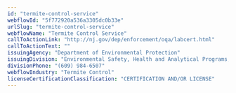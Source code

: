 ```yaml
---
id: "termite-control-service"
webflowId: "5f772920a536a3305dc0b33e"
urlSlug: "termite-control-service"
webflowName: "Termite Control Service"
callToActionLink: "http://nj.gov/dep/enforcement/oqa/labcert.html"
callToActionText: ""
issuingAgency: "Department of Environmental Protection"
issuingDivision: "Environmental Safety, Health and Analytical Programs, Bureau of Pesticide Operations"
divisionPhone: "(609) 984-6507"
webflowIndustry: "Termite Control"
licenseCertificationClassification: "CERTIFICATION AND/OR LICENSE"
---
```

